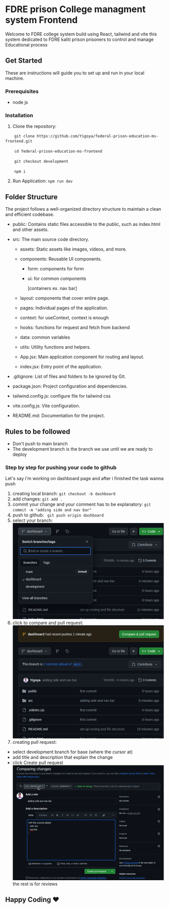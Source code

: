 # FDRE prison College managment system Frontend

Welcome to FDRE college system build using React, tailwind and vite
this system dedicated to FDRE kaliti prison prisoners to control and manage Educational process

## Get Started

These are instructions will guide you to set up and run in your local machine.

### Prerequisites

- node js

### Installation

1. Clone the repository:

```
    git clone https://github.com/Yigoya/federal-prison-education-ms-frontend.git

    cd federal-prison-education-ms-frontend

    git checkout development

    npm i
```

2. Run Application: `npm run dev`

## Folder Structure

The project follows a well-organized directory structure to maintain a clean and efficient codebase.

- public: Contains static files accessible to the public, such as index.html and other assets.

- src: The main source code directory.

  - assets: Static assets like images, videos, and more.
  - components: Reusable UI components.

    - form: components for form
    - ui: for common components

      [containers ex. nav bar]

  - layout: components that cover entire page.
  - pages: Individual pages of the application.
  - context: for useContext, context is enough
  - hooks: functions for request and fetch from backend
  - data: common variables
  - utils: Utility functions and helpers.
  - App.jsx: Main application component for routing and layout.
  - index.jsx: Entry point of the application.

- .gitignore: List of files and folders to be ignored by Git.

- package.json: Project configuration and dependencies.

- tailwind.config.js: configure file for tailwind css

- vite.config.js: Vite configuration.

- README.md: Documentation for the project.

## Rules to be followed

- Don't push to main branch
- The development branch is the branch we use until we are ready to deploy

### Step by step for pushing your code to github

Let's say i'm working on dashboard page and after i finished the task wanna push

1. creating local branch: `git checkout -b dashboard`
2. add changes: `git add .`
3. commit your change and your comment has to be explanatory: `git commit -m "adding side and nav bar"`
4. push to github: ` git push origin dashboard`
5. select your branch:
   ![select your branch](./image/ig1.png)
6. click to compare and pull request:
   ![click to compare and pull request:](./image/ig2.png)
7. creating pull request:

- select development branch for base (where the cursor at)
- add title and description that explain the change
- click Create pull request
  ![click to compare and pull request:](./image/ig3.png)
  the rest is for reviews

## Happy Coding :heart:
